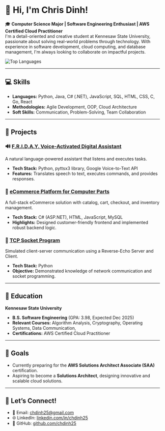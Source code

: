 
# 👋 Hi, I'm Chris Dinh!

🎓 **Computer Science Major | Software Engineering Enthusiast | AWS Certified Cloud Practitioner**  
I'm a detail-oriented and creative student at Kennesaw State University, passionate about solving real-world problems through technology. 
With experience in software development, cloud computing, and database management, I'm always looking to collaborate on impactful projects.

![Top Languages](https://github-readme-stats.vercel.app/api/top-langs/?username=chdinh25&layout=compact&theme=radical)

---

## 💻 **Skills**
- **Languages:** Python, Java, C# (.NET), JavaScript, SQL, HTML, CSS, C, Go, React  
- **Methodologies:** Agile Development, OOP, Cloud Architecture  
- **Soft Skills:** Communication, Problem-Solving, Team Collaboration  

---

## 🚀 **Projects**
### 🔊 [F.R.I.D.A.Y. Voice-Activated Digital Assistant](https://github.com/chdinh25/AI-ChatBot/tree/main/chatBot-v2-FRIDAY)

A natural language-powered assistant that listens and executes tasks.  
- **Tech Stack:** Python, pyttsx3 library, Google Voice-to-Text API  
- **Features:** Translates speech to text, executes commands, and provides responses.

### 🛒 [eCommerce Platform for Computer Parts](https://github.com/chdinh25/ecommerce-platform)

A full-stack eCommerce solution with catalog, cart, checkout, and inventory management.  
- **Tech Stack:** C# (ASP.NET), HTML, JavaScript, MySQL  
- **Highlights:** Designed customer-friendly frontend and implemented robust backend logic.

### 📡 [TCP Socket Program](https://github.com/chdinh25/tcp-socket-program)

Simulated client-server communication using a Reverse-Echo Server and Client.  
- **Tech Stack:** Python  
- **Objective:** Demonstrated knowledge of network communication and socket programming.

---

## 🌟 **Education**
**Kennesaw State University**  
- **B.S. Software Engineering** (GPA: 3.98, Expected Dec 2025)  
- **Relevant Courses:** Algorithm Analysis, Cryptography, Operating Systems, Data Communication,   
- **Certifications:** AWS Certified Cloud Practitioner  

---

## 🎯 **Goals**
- Currently preparing for the **AWS Solutions Architect Associate (SAA)** certification.  
- Aspiring to become a **Solutions Architect**, designing innovative and scalable cloud solutions.  

---

## 💬 **Let’s Connect!**
- 📧 Email: [chdinh25@gmail.com](mailto:chdinh25@gmail.com)  
- 🌐 LinkedIn: [linkedin.com/in/chdinh25](https://www.linkedin.com/in/chdinh25/)  
- 🔗 GitHub: [github.com/chdinh25](https://github.com/chdinh25)
